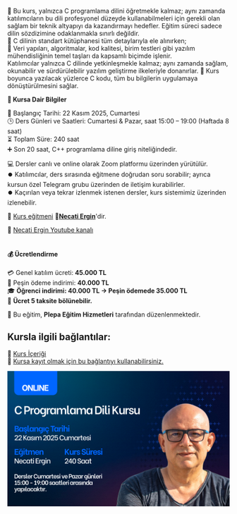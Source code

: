 🎯 Bu kurs, yalnızca C programlama dilini öğretmekle kalmaz; aynı zamanda katılımcıların bu dili profesyonel düzeyde kullanabilmeleri için gerekli olan sağlam bir teknik altyapıyı da kazandırmayı hedefler.
Eğitim süreci sadece dilin sözdizimine odaklanmakla sınırlı değildir.<br>
📌 C dilinin standart kütüphanesi tüm detaylarıyla ele alınırken;<br>
📌 Veri yapıları, algoritmalar, kod kalitesi, birim testleri gibi yazılım mühendisliğinin temel taşları da kapsamlı biçimde işlenir.<br>
Katılımcılar yalnızca C dilinde yetkinleşmekle kalmaz; aynı zamanda sağlam, okunabilir ve sürdürülebilir yazılım geliştirme ilkeleriyle donanırlar.
🧠 Kurs boyunca yazılacak yüzlerce C kodu, tüm bu bilgilerin uygulamaya dönüştürülmesini sağlar.<br>

**🧩 Kursa Dair Bilgiler**

📅 Başlangıç Tarihi: 22 Kasım 2025, Cumartesi<br>
🕒 Ders Günleri ve Saatleri: Cumartesi & Pazar, saat 15:00 – 19:00 (Haftada 8 saat)<br>
⏳ Toplam Süre: 240 saat<br>
➕ Son 20 saat, C++ programlama diline giriş niteliğindedir.<br>

💻 Dersler canlı ve online olarak Zoom platformu üzerinden yürütülür.<br>
⏺️ Katılımcılar, ders sırasında eğitmene doğrudan soru sorabilir; ayrıca kursun özel Telegram grubu üzerinden de iletişim kurabilirler.<br>
⏺️ Kaçırılan veya tekrar izlenmek istenen dersler, kurs sistemimiz üzerinden izlenebilir.

👨 [Kurs eğitmeni](https://github.com/necatiergin/OCAK_2025_CPP_KURSU/blob/main/kurs_egitmeni.md)
**&#128279;[Necati Ergin](https://www.linkedin.com/in/necati-ergin-045768176/)**'dir. <br>

👨 [Necati Ergin Youtube kanalı](https://www.youtube.com/@necatiergin)<br><br>

#### 💰 Ücretlendirme<br>
💳 Genel katılım ücreti: **45.000 TL**<br>
💸 Peşin ödeme indirimi: **40.000 TL**<br>
🎓 **Öğrenci indirimi: 40.000 TL → Peşin ödemede 35.000 TL<br>**
💠 **Ücret 5 taksite bölünebilir.<br>**

🏢 Bu eğitim, **Plepa Eğitim Hizmetleri** tarafından düzenlenmektedir.<br>

## Kursla ilgili bağlantılar:
&#128279; [Kurs İçeriği](https://github.com/necatiergin/kurs_programlari/blob/main/c_programlama_dili.md)<br>
&#128279; [Kursa kayıt olmak için bu bağlantıyı kullanabilirsiniz.](https://us02web.zoom.us/meeting/register/NMkRcoZoQ5St97N7w0bPuQ) <br>

![kurs tanıtım görseli](https://github.com/necatiergin/KASIM-2025-C-KURSU/blob/main/c_kursu_tanitim_gorseli.png)
